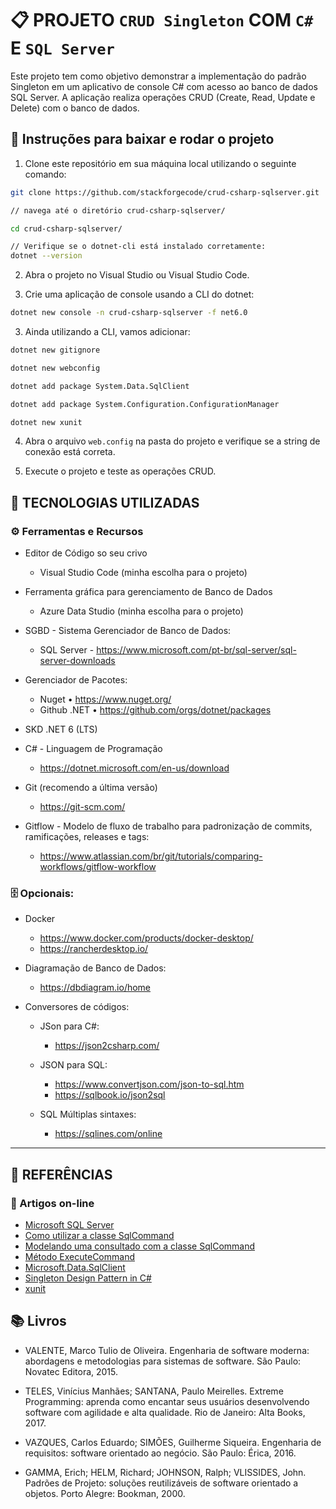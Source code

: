 # 📋 PROJETO `CRUD Singleton` COM `C#` E `SQL Server`

Este projeto tem como objetivo demonstrar a implementação do padrão Singleton em um aplicativo de console C# com acesso ao banco de dados SQL Server. A aplicação realiza operações CRUD (Create, Read, Update e Delete) com o banco de dados.

## 🚀 Instruções para baixar e rodar o projeto

1. Clone este repositório em sua máquina local utilizando o seguinte comando:

```bash
git clone https://github.com/stackforgecode/crud-csharp-sqlserver.git

// navega até o diretório crud-csharp-sqlserver/

cd crud-csharp-sqlserver/

// Verifique se o dotnet-cli está instalado corretamente:
dotnet --version
```

2. Abra o projeto no Visual Studio ou Visual Studio Code.

3. Crie uma aplicação de console usando a CLI do dotnet:

```bash
dotnet new console -n crud-csharp-sqlserver -f net6.0
```

3. Ainda utilizando a CLI, vamos adicionar:

```bash
dotnet new gitignore

dotnet new webconfig

dotnet add package System.Data.SqlClient

dotnet add package System.Configuration.ConfigurationManager

dotnet new xunit
```

4. Abra o arquivo `web.config` na pasta do projeto e verifique se a string de conexão está correta.

5. Execute o projeto e teste as operações CRUD.

## 🧰 TECNOLOGIAS UTILIZADAS

### ⚙️ Ferramentas e Recursos

- Editor de Código so seu crivo
  - Visual Studio Code (minha escolha para o projeto)
- Ferramenta gráfica para gerenciamento de Banco de Dados
  - Azure Data Studio (minha escolha para o projeto)
- SGBD - Sistema Gerenciador de Banco de Dados:
  - SQL Server - https://www.microsoft.com/pt-br/sql-server/sql-server-downloads
- Gerenciador de Pacotes:

  - Nuget
    • https://www.nuget.org/
  - Github .NET
    • https://github.com/orgs/dotnet/packages

- SKD .NET 6 (LTS)
- C# - Linguagem de Programação
  - https://dotnet.microsoft.com/en-us/download
- Git (recomendo a última versão)
  - https://git-scm.com/
- Gitflow - Modelo de fluxo de trabalho para padronização de commits, ramificações, releases e tags:
  - https://www.atlassian.com/br/git/tutorials/comparing-workflows/gitflow-workflow

### 🗄 Opcionais:

- Docker

  - https://www.docker.com/products/docker-desktop/
  - https://rancherdesktop.io/

- Diagramação de Banco de Dados:

  - https://dbdiagram.io/home

- Conversores de códigos:

  - JSon para C#:
    - https://json2csharp.com/
  - JSON para SQL:

    - https://www.convertjson.com/json-to-sql.htm
    - https://sqlbook.io/json2sql

  - SQL Múltiplas sintaxes:
    - https://sqlines.com/online

<hr>

## 📝 REFERÊNCIAS

### 📰 Artigos on-line

- [Microsoft SQL Server](https://www.microsoft.com/pt-br/sql-server/)
- [Como utilizar a classe SqlCommand](https://learn.microsoft.com/pt-br/dotnet/framework/data/adonet/sql/linq/how-to-directly-execute-sql-commands)
- [Modelando uma consultado com a classe SqlCommand](https://learn.microsoft.com/pt-br/dotnet/framework/data/adonet/sql/linq/walkthrough-simple-object-model-and-query-csharp)
- [Método ExecuteCommand](https://learn.microsoft.com/pt-br/dotnet/framework/data/adonet/sql/linq/how-to-directly-execute-sql-commands)
- [Microsoft.Data.SqlClient](https://www.nuget.org/packages/Microsoft.Data.SqlClient/)
- [Singleton Design Pattern in C#](https://www.c-sharpcorner.com/article/singleton-design-pattern-in-c-sharp/)
- [xunit](https://xunit.net/)

## 📚 Livros

- VALENTE, Marco Tulio de Oliveira. Engenharia de software moderna: abordagens e metodologias para sistemas de software. São Paulo: Novatec Editora, 2015.

- TELES, Vinícius Manhães; SANTANA, Paulo Meirelles. Extreme Programming: aprenda como encantar seus usuários desenvolvendo software com agilidade e alta qualidade. Rio de Janeiro: Alta Books, 2017.

- VAZQUES, Carlos Eduardo; SIMÕES, Guilherme Siqueira. Engenharia de requisitos: software orientado ao negócio. São Paulo: Érica, 2016.

- GAMMA, Erich; HELM, Richard; JOHNSON, Ralph; VLISSIDES, John. Padrões de Projeto: soluções reutilizáveis de software orientado a objetos. Porto Alegre: Bookman, 2000.
